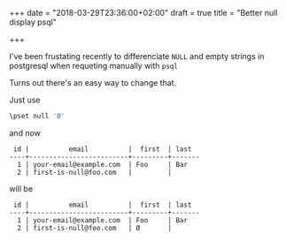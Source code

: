 +++
date = "2018-03-29T23:36:00+02:00"
draft = true
title = "Better null display psql"

+++

I've been frustating recently to differenciate `NULL` and empty strings
in postgresql when requeting manually with `psql`

Turns out there's an easy way to change that.

Just use

```bash
\pset null 'Ø'
```

and now 

```
 id |          email          |  first  | last
----+-------------------------+---------+-------
  1 | your-email@example.com  | Foo     | Bar
  2 | first-is-null@foo.com   |         |
```

will be

```
 id |          email          |  first  | last
----+-------------------------+---------+-------
  1 | your-email@example.com  | Foo     | Bar
  2 | first-is-null@foo.com   | Ø       |
```

<!--more-->
